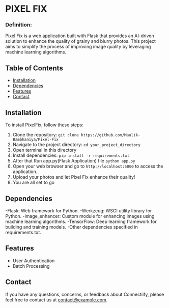 # PIXEL FIX

### Definition: 
Pixel Fix is a web application built with Flask that provides an AI-driven solution to enhance the quality of grainy and blurry photos. This project aims to simplify the process of improving image quality by leveraging machine learning algorithms.


## Table of Contents

- [Installation](#installation)
- [Dependencies](#dependencies)
- [Features](#features)
- [Contact](#contact)

## Installation 

To install PixelFix, follow these steps:

1. Clone the repository: `git clone https://github.com/Maulik-Bambhaniya/Pixel-Fix`
2. Navigate to the project directory: `cd your_project_directory`
3. Open terminal in this directory
4. Install dependencies: `pip install -r requirements.txt`
5. After that Run app.py(Flask Application) file `python app.py`
6. Open your web browser and go to `http://localhost:5000` to access the application.
7. Upload your photos and let Pixel Fix enhance their quality!
8. You are all set to go 

## Dependencies

-Flask: Web framework for Python.
-Werkzeug: WSGI utility library for Python.
-image_enhancer: Custom module for enhancing images using machine learning algorithms.
-TensorFlow: Deep learning framework for building and training models.
-Other dependencies specified in requirements.txt.

## Features

- User Authentication
- Batch Processing



## Contact

If you have any questions, concerns, or feedback about Connectiify, please feel free to contact us at [contact@example.com](mailto:maulik304@gmail.com).
